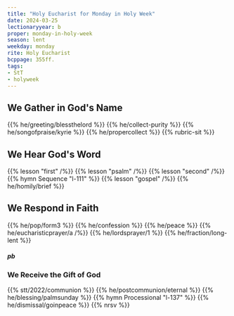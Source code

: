 ```yaml
---
title: "Holy Eucharist for Monday in Holy Week"
date: 2024-03-25
lectionaryyear: b
proper: monday-in-holy-week
season: lent
weekday: monday
rite: Holy Eucharist
bcppage: 355ff.
tags:
- StT
- holyweek
---
```

## We Gather in God's Name
{{% he/greeting/blessthelord %}}
{{% he/collect-purity %}}
{{% he/songofpraise/kyrie %}}
{{% he/propercollect %}}
{{% rubric-sit %}}
## We Hear God's Word
{{% lesson "first" /%}}
{{% lesson "psalm" /%}}
{{% lesson "second" /%}}
{{% hymn Sequence "l-111" %}}
{{% lesson "gospel" /%}}
{{% he/homily/brief %}}
## We Respond in Faith
{{% he/pop/form3 %}}
{{% he/confession %}}
{{% he/peace %}}
{{% he/eucharisticprayer/a /%}}
{{% he/lordsprayer/1 %}}
{{% he/fraction/long-lent %}}
##### pb
### We Receive the Gift of God
{{% stt/2022/communion %}}
{{% he/postcommunion/eternal %}}
{{% he/blessing/palmsunday %}}
{{% hymn Processional "l-137" %}}
{{% he/dismissal/goinpeace %}}
{{% nrsv %}}

